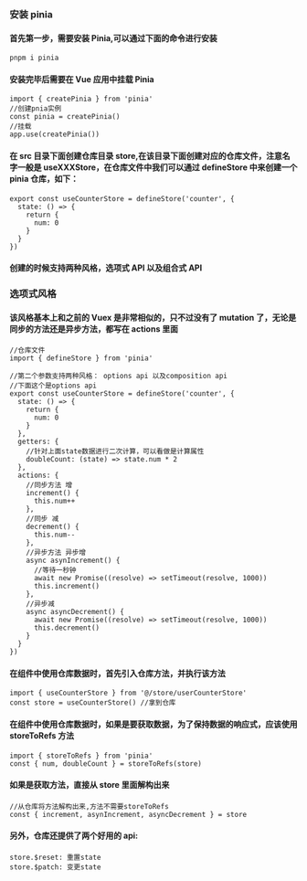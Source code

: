 ### 安装 pinia

#### 首先第一步，需要安装 Pinia,可以通过下面的命令进行安装

```
pnpm i pinia
```

#### 安装完毕后需要在 Vue 应用中挂载 Pinia

```
import { createPinia } from 'pinia'
//创建pnia实例
const pinia = createPinia()
//挂载
app.use(createPinia())
```

#### 在 src 目录下面创建仓库目录 store,在该目录下面创建对应的仓库文件，注意名字一般是 useXXXStore，在仓库文件中我们可以通过 defineStore 中来创建一个 pinia 仓库，如下：

```
export const useCounterStore = defineStore('counter', {
  state: () => {
    return {
      num: 0
    }
  }
})
```

#### 创建的时候支持两种风格，选项式 API 以及组合式 API

### 选项式风格

#### 该风格基本上和之前的 Vuex 是非常相似的，只不过没有了 mutation 了，无论是同步的方法还是异步方法，都写在 actions 里面

```
//仓库文件
import { defineStore } from 'pinia'

//第二个参数支持两种风格： options api 以及composition api
//下面这个是options api
export const useCounterStore = defineStore('counter', {
  state: () => {
    return {
      num: 0
    }
  },
  getters: {
    //针对上面state数据进行二次计算，可以看做是计算属性
    doubleCount: (state) => state.num * 2
  },
  actions: {
    //同步方法 增
    increment() {
      this.num++
    },
    //同步 减
    decrement() {
      this.num--
    },
    //异步方法 异步增
    async asynIncrement() {
      //等待一秒钟
      await new Promise((resolve) => setTimeout(resolve, 1000))
      this.increment()
    },
    //异步减
    async asyncDecrement() {
      await new Promise((resolve) => setTimeout(resolve, 1000))
      this.decrement()
    }
  }
})
```

#### 在组件中使用仓库数据时，首先引入仓库方法，并执行该方法

```
import { useCounterStore } from '@/store/userCounterStore'
const store = useCounterStore() //拿到仓库
```

#### 在组件中使用仓库数据时，如果是要获取数据，为了保持数据的响应式，应该使用 storeToRefs 方法

```
import { storeToRefs } from 'pinia'
const { num, doubleCount } = storeToRefs(store)
```

#### 如果是获取方法，直接从 store 里面解构出来

```
//从仓库将方法解构出来,方法不需要storeToRefs
const { increment, asynIncrement, asyncDecrement } = store
```

#### 另外，仓库还提供了两个好用的 api:

```
store.$reset: 重置state
store.$patch: 变更state
```
